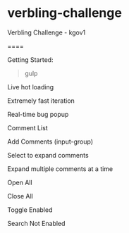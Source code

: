 # verbling-challenge

Verbling Challenge - kgov1

====

Getting Started: 
  > gulp


Live hot loading

Extremely fast iteration

Real-time bug popup

Comment List

Add Comments (input-group)

Select to expand comments

Expand multiple comments at a time

Open All

Close All

Toggle Enabled

Search Not Enabled

